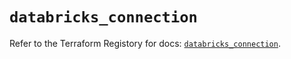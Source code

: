 # `databricks_connection`

Refer to the Terraform Registory for docs: [`databricks_connection`](https://registry.terraform.io/providers/databricks/databricks/1.31.1/docs/resources/connection).
